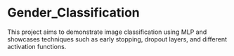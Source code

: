 # Gender_Classification
This project aims to demonstrate image classification using MLP and showcases techniques such as early stopping, dropout layers, and different activation functions.
